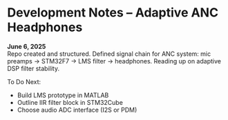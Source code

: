 # Development Notes – Adaptive ANC Headphones

**June 6, 2025**  
Repo created and structured. Defined signal chain for ANC system: mic preamps → STM32F7 → LMS filter → headphones. Reading up on adaptive DSP filter stability.

To Do Next:
- Build LMS prototype in MATLAB
- Outline IIR filter block in STM32Cube
- Choose audio ADC interface (I2S or PDM)

